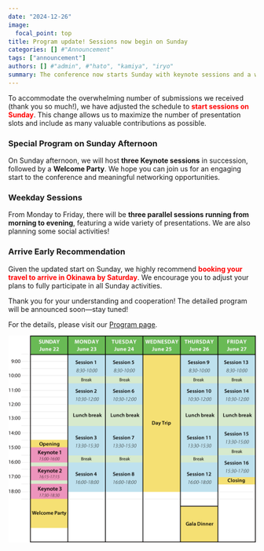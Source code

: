 ```yaml
---
date: "2024-12-26"
image:
  focal_point: top
title: Program update! Sessions now begin on Sunday
categories: [] #"Announcement"
tags: ["announcement"]
authors: [] #"admin", #"hato", "kamiya", "iryo"
summary: The conference now starts Sunday with keynote sessions and a welcome party; plan to arrive by Saturday.
---
```


To accommodate the overwhelming number of submissions we received (thank you so much!), we have adjusted the schedule to <span style="color: red;">**start sessions on Sunday**</span>. 
This change allows us to maximize the number of presentation slots and include as many valuable contributions as possible.

### Special Program on Sunday Afternoon
   On Sunday afternoon, we will host **three Keynote sessions** in succession, followed by a **Welcome Party**. 
   We hope you can join us for an engaging start to the conference and meaningful networking opportunities.

### Weekday Sessions
   From Monday to Friday, there will be **three parallel sessions running from morning to evening**, featuring a wide variety of presentations.
   We are also planning some social activities!

### Arrive Early Recommendation
   Given the updated start on Sunday, we highly recommend <span style="color: red;">**booking your travel to arrive in Okinawa by Saturday**</span>. 
   We encourage you to adjust your plans to fully participate in all Sunday activities.

Thank you for your understanding and cooperation! The detailed program will be announced soon—stay tuned!

For the details, please visit our [Program page](/program).

![](images/program.png)
